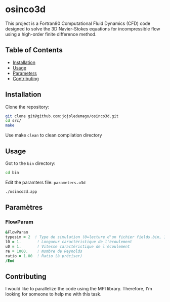 # osinco3d

This project is a Fortran90 Computational Fluid Dynamics (CFD) code designed to solve the 3D Navier-Stokes equations for incompressible flow using a high-order finite difference method.

## Table of Contents 
- [Installation](#installation)
- [Usage](#usage)
- [Parameters](#parameters)
- [Contributing](#contributing)

## Installation

Clone the repository:
```sh
git clone git@github.com:jojoledemago/osinco3d.git
cd src/
make
```
Use make `clean` to clean compilation directory

## Usage

Got to the `bin` directory:
```sh
cd bin
```

Edit the paramters file: `parameters.o3d`

```sh
./osinco3d.app
```

## Paramètres

### FlowParam

```fortran
&FlowParam
typesim = 2  ! Type de simulation (0=lecture d'un fichier fields.bin, 1=vortex convecté, 2=vortex de Taylor-Green, 3=jet plan, 4=couche de mélange)
l0 = 1.       ! Longueur caractéristique de l'écoulement
u0 = 1.       ! Vitesse caractéristique de l'écoulement
re = 1000.    ! Nombre de Reynolds
ratio = 1.00  ! Ratio (à préciser)
/End
```


## Contributing

I would like to parallelize the code using the MPI library. Therefore, I'm looking for someone to help me with this task.


